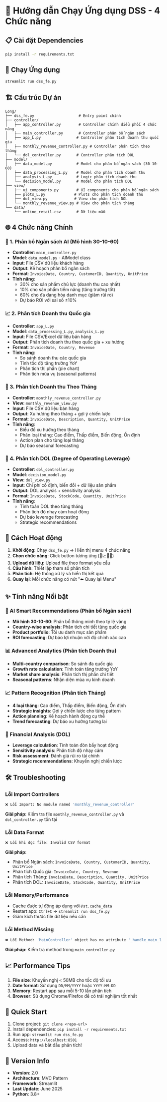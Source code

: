 # 🚀 Hướng dẫn Chạy Ứng dụng DSS - 4 Chức năng

## 📋 Cài đặt Dependencies

```bash
pip install -r requirements.txt
```

## 🎯 Chạy Ứng dụng

```bash
streamlit run dss_fe.py
```

## 🏗️ Cấu trúc Dự án

```
Long/
├── dss_fe.py                    # Entry point chính
├── controller/
│   ├── app_controller.py        # Controller chính điều phối 4 chức năng
│   ├── main_controller.py       # Controller phân bổ ngân sách 
│   ├── app_L.py                # Controller phân tích doanh thu quốc gia
│   ├── monthly_revenue_controller.py # Controller phân tích theo tháng
│   └── dol_controller.py       # Controller phân tích DOL
├── model/
│   ├── data_model.py           # Model cho phân bổ ngân sách (30-10-60)
│   ├── data_processing_L.py    # Model cho phân tích doanh thu
│   ├── analysis_L.py           # Logic phân tích doanh thu
│   └── decision_model.py       # Model cho phân tích DOL
├── view/
│   ├── ui_components.py        # UI components cho phân bổ ngân sách  
│   ├── plots_L.py             # Plots cho phân tích doanh thu
│   ├── dol_view.py            # View cho phân tích DOL
│   └── monthly_revenue_view.py # View cho phân tích tháng
└── data/
    └── online_retail.csv       # Dữ liệu mẫu
```

## 🌐 4 Chức năng Chính

### 🤖 1. Phân bổ Ngân sách AI (Mô hình 30-10-60)
- **Controller**: `main_controller.py`
- **Model**: `data_model.py` - AIModel class
- **Input**: File CSV dữ liệu khách hàng  
- **Output**: Kế hoạch phân bổ ngân sách 
- **Format**: `InvoiceDate, Country, CustomerID, Quantity, UnitPrice`
- **Tính năng**:
  - 30% cho sản phẩm chủ lực (doanh thu cao nhất)
  - 10% cho sản phẩm tiềm năng (tăng trưởng tốt)
  - 60% cho đa dạng hóa danh mục (giảm rủi ro)
  - Dự báo ROI với sai số ±10%

### 📈 2. Phân tích Doanh thu Quốc gia
- **Controller**: `app_L.py`
- **Model**: `data_processing_L.py`, `analysis_L.py`
- **Input**: File CSV/Excel dữ liệu bán hàng
- **Output**: Phân tích doanh thu theo quốc gia + xu hướng
- **Format**: `InvoiceDate, Country, Revenue`
- **Tính năng**:
  - So sánh doanh thu các quốc gia
  - Tính tốc độ tăng trưởng YoY
  - Phân tích thị phần (pie chart)
  - Phân tích mùa vụ (seasonal patterns)

### 📅 3. Phân tích Doanh thu Theo Tháng  
- **Controller**: `monthly_revenue_controller.py`
- **View**: `monthly_revenue_view.py`
- **Input**: File CSV dữ liệu bán hàng
- **Output**: Xu hướng theo tháng + gợi ý chiến lược
- **Format**: `InvoiceDate, Description, Quantity, UnitPrice`
- **Tính năng**:
  - Biểu đồ xu hướng theo tháng
  - Phân loại tháng: Cao điểm, Thấp điểm, Biến động, Ổn định
  - Action plan cho từng loại tháng
  - Dự báo seasonal forecasting

### 🔢 4. Phân tích DOL (Degree of Operating Leverage)
- **Controller**: `dol_controller.py`
- **Model**: `decision_model.py`
- **View**: `dol_view.py`
- **Input**: Chi phí cố định, biến đổi + dữ liệu sản phẩm
- **Output**: DOL analysis + sensitivity analysis
- **Format**: `InvoiceDate, StockCode, Quantity, UnitPrice`
- **Tính năng**:
  - Tính toán DOL theo từng tháng
  - Phân tích độ nhạy cảm hoạt động
  - Dự báo leverage forecasting
  - Strategic recommendations

## 🔄 Cách Hoạt động

1. **Khởi động**: Chạy `dss_fe.py` → Hiển thị menu 4 chức năng
2. **Chọn chức năng**: Click button tương ứng (🤖📈📅🔢)
3. **Upload dữ liệu**: Upload file theo format yêu cầu
4. **Cấu hình**: Thiết lập tham số phân tích
5. **Phân tích**: Hệ thống xử lý và hiển thị kết quả
6. **Quay lại**: Mỗi chức năng có nút "⬅️ Quay lại Menu"

## ✨ Tính năng Nổi bật

### 🤖 AI Smart Recommendations (Phân bổ Ngân sách)
- **Mô hình 30-10-60**: Phân bổ thông minh theo tỷ lệ vàng
- **Country-wise analysis**: Phân tích chi tiết từng quốc gia
- **Product portfolio**: Tối ưu danh mục sản phẩm
- **ROI forecasting**: Dự báo lợi nhuận với độ chính xác cao

### 📊 Advanced Analytics (Phân tích Doanh thu)
- **Multi-country comparison**: So sánh đa quốc gia
- **Growth rate calculation**: Tính toán tăng trưởng YoY
- **Market share analysis**: Phân tích thị phần chi tiết
- **Seasonal patterns**: Nhận diện mùa vụ kinh doanh

### 📈 Pattern Recognition (Phân tích Tháng)
- **4 loại tháng**: Cao điểm, Thấp điểm, Biến động, Ổn định
- **Strategic insights**: Gợi ý chiến lược cho từng pattern
- **Action planning**: Kế hoạch hành động cụ thể
- **Trend forecasting**: Dự báo xu hướng tương lai

### 🔢 Financial Analysis (DOL)
- **Leverage calculation**: Tính toán đòn bẩy hoạt động
- **Sensitivity analysis**: Phân tích độ nhạy cảm
- **Risk assessment**: Đánh giá rủi ro tài chính
- **Strategic recommendations**: Khuyến nghị chiến lược


## 🛠️ Troubleshooting

### Lỗi Import Controllers
```bash
❌ Lỗi Import: No module named 'monthly_revenue_controller'
```
**Giải pháp**: Kiểm tra file `monthly_revenue_controller.py` và `dol_controller.py` tồn tại

### Lỗi Data Format
```bash
❌ Lỗi khi đọc file: Invalid CSV format
```
**Giải pháp**: 
- Phân bổ Ngân sách: `InvoiceDate, Country, CustomerID, Quantity, UnitPrice`
- Phân tích Quốc gia: `InvoiceDate, Country, Revenue`  
- Phân tích Tháng: `InvoiceDate, Description, Quantity, UnitPrice`
- Phân tích DOL: `InvoiceDate, StockCode, Quantity, UnitPrice`

### Lỗi Memory/Performance
- Cache được tự động áp dụng với `@st.cache_data`
- Restart app: `Ctrl+C` → `streamlit run dss_fe.py`
- Giảm kích thước file dữ liệu nếu cần

### Lỗi Method Missing
```bash
❌ Lỗi Method: 'MainController' object has no attribute '_handle_main_logic'
```
**Giải pháp**: Kiểm tra method trong `main_controller.py`

## 📈 Performance Tips

1. **File size**: Khuyến nghị < 50MB cho tốc độ tối ưu
2. **Date format**: Sử dụng `DD/MM/YYYY` hoặc `YYYY-MM-DD`
3. **Memory**: Restart app sau mỗi 5-10 lần phân tích
4. **Browser**: Sử dụng Chrome/Firefox để có trải nghiệm tốt nhất

## 🔗 Quick Start

1. Clone project: `git clone <repo-url>`
2. Install dependencies: `pip install -r requirements.txt`
3. Run app: `streamlit run dss_fe.py`
4. Access: `http://localhost:8501`
5. Upload data và bắt đầu phân tích!

## 📝 Version Info

- **Version**: 2.0
- **Architecture**: MVC Pattern
- **Framework**: Streamlit 
- **Last Update**: June 2025
- **Python**: 3.8+
